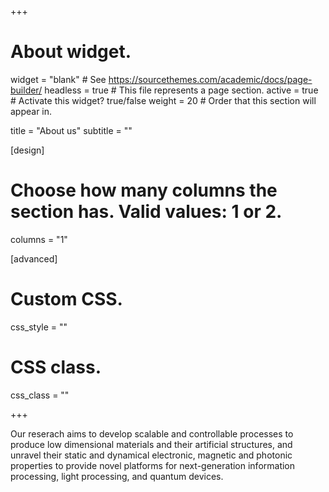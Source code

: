 +++
# About widget.
widget = "blank"  # See https://sourcethemes.com/academic/docs/page-builder/
headless = true  # This file represents a page section.
active = true  # Activate this widget? true/false
weight = 20  # Order that this section will appear in.

title = "About us"
subtitle = ""

[design]
  # Choose how many columns the section has. Valid values: 1 or 2.
  columns = "1"
  
[advanced]
 # Custom CSS. 
 css_style = ""
 
 # CSS class.
 css_class = ""

+++

Our reserach aims to develop scalable and controllable processes to produce low dimensional materials and their artificial structures, and unravel their static and dynamical electronic, magnetic and photonic properties to provide novel platforms for next-generation information processing, light processing, and quantum devices.



